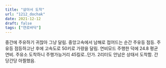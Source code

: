 ```yaml
---
title: "살아서 도착"
url: "1212_dochak"
date: 2021-12-12
draft: false
tags: ["연로바닥"]
---
```

중간에 주유하기 귀찮아 그냥 달림. 중앙고속에서 남해로 접어드는 순간 주유등 점등. 주유등 점등하고난 후에 고속도로 50키로 가량을 달림. 연비모드 주행한 덕에 24.8 평균연비. 주유소 도착하니 주행가능거리 45킬로..던가. 2리터도 안남은 상태서 도착함. 간당간당 아찔했음.
